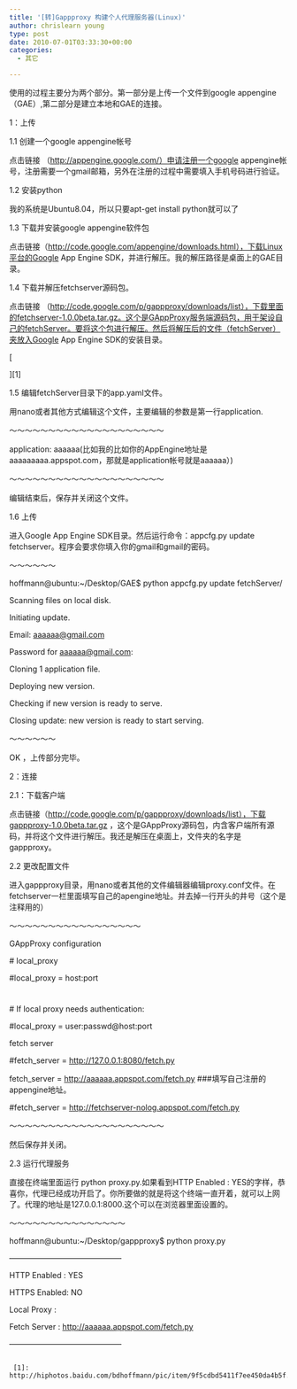 ```yaml
---
title: '[转]Gappproxy 构建个人代理服务器(Linux)'
author: chrislearn young
type: post
date: 2010-07-01T03:33:30+00:00
categories:
  - 其它

---
```

使用的过程主要分为两个部分。第一部分是上传一个文件到google appengine（GAE）,第二部分是建立本地和GAE的连接。

<!--more-->
1：上传
  
1.1 创建一个google appengine帐号
  
点击链接 （http://appengine.google.com/）申请注册一个google appengine帐号，注册需要一个gmail邮箱，另外在注册的过程中需要填入手机号码进行验证。

1.2 安装python
  
我的系统是Ubuntu8.04，所以只要apt-get install python就可以了

1.3 下载并安装google appengine软件包
  
点击链接（http://code.google.com/appengine/downloads.html），下载Linux平台的Google App Engine SDK，并进行解压。我的解压路径是桌面上的GAE目录。

1.4 下载并解压fetchserver源码包。
  
点击链接 （http://code.google.com/p/gappproxy/downloads/list），下载里面的fetchserver-1.0.0beta.tar.gz。这个是GAppProxy服务端源码包，用于架设自己的fetchServer。要将这个包进行解压。然后将解压后的文件（fetchServer）夹放入Google App Engine SDK的安装目录。

[
  
][1] 

1.5 编辑fetchServer目录下的app.yaml文件。
  
用nano或者其他方式编辑这个文件，主要编辑的参数是第一行application.
  
～～～～～～～～～～～～～～～～～～～～
  
application: aaaaaa(比如我的比如你的AppEngine地址是aaaaaaaaa.appspot.com，那就是application帐号就是aaaaaa）)
  
～～～～～～～～～～～～～～～～～～～～
  
编辑结束后，保存并关闭这个文件。

1.6 上传
  
进入Google App Engine SDK目录。然后运行命令：appcfg.py update fetchserver。程序会要求你填入你的gmail和gmail的密码。
  
～～～～～～
  
hoffmann@ubuntu:~/Desktop/GAE$ python appcfg.py update fetchServer/
  
Scanning files on local disk.
  
Initiating update.
  
Email: aaaaaa@gmail.com
  
Password for aaaaaa@gmail.com:
  
Cloning 1 application file.
  
Deploying new version.
  
Checking if new version is ready to serve.
  
Closing update: new version is ready to start serving.
  
～～～～～～
  
OK ，上传部分完毕。

2：连接
  
2.1：下载客户端
  
点击链接（http://code.google.com/p/gappproxy/downloads/list），下载gappproxy-1.0.0beta.tar.gz ，这个是GAppProxy源码包，内含客户端所有源码，并将这个文件进行解压。我还是解压在桌面上，文件夹的名字是gappproxy。

2.2 更改配置文件
  
进入gappproxy目录，用nano或者其他的文件编辑器编辑proxy.conf文件。在fetchserver一栏里面填写自己的apengine地址。并去掉一行开头的井号（这个是注释用的）
  
～～～～～～～～～～～～～～～～～
  
GAppProxy configuration

\# local_proxy
  
#local_proxy = host:port
  
#
  
\# If local proxy needs authentication:
  
#local_proxy = user:passwd@host:port

fetch server
  
#fetch_server = http://127.0.0.1:8080/fetch.py
  
fetch_server = http://aaaaaa.appspot.com/fetch.py ###填写自己注册的appengine地址。
  
#fetch_server = http://fetchserver-nolog.appspot.com/fetch.py
  
～～～～～～～～～～～～～～～～～～～～
  
然后保存并关闭。

2.3 运行代理服务
  
直接在终端里面运行 python proxy.py.如果看到HTTP Enabled : YES的字样，恭喜你，代理已经成功开启了。你所要做的就是将这个终端一直开着，就可以上网了。代理的地址是127.0.0.1:8000.这个可以在浏览器里面设置的。
  
～～～～～～～～～～～～～～～
  
hoffmann@ubuntu:~/Desktop/gappproxy$ python proxy.py
  
——————————————–
  
HTTP Enabled : YES
  
HTTPS Enabled: NO
  
Local Proxy :
  
Fetch Server : http://aaaaaa.appspot.com/fetch.py
  
——————————————–
  
~~~~~~~~~~~~~~~~~~

 [1]: http://hiphotos.baidu.com/bdhoffmann/pic/item/9f5cdbd5411f7ee450da4b5f.jpg